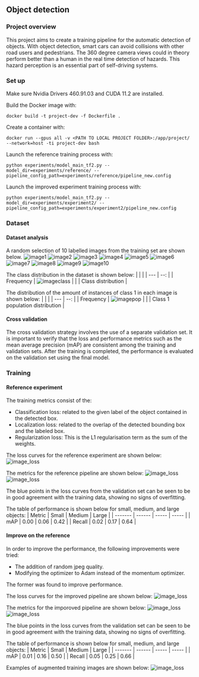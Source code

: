 ## Object detection

### Project overview
This project aims to create a training pipeline for the automatic detection of objects.
With object detection, smart cars can avoid collisions with other road users and pedestrians.
The 360 degree camera views could in theory perform better than a human in the real time detection
of hazards. This hazard perception is an essential part of self-driving systems.

### Set up
Make sure Nvidia Drivers 460.91.03 and CUDA 11.2 are installed.

Build the Docker image with:
```
docker build -t project-dev -f Dockerfile .
```

Create a container with:
```
docker run --gpus all -v <PATH TO LOCAL PROJECT FOLDER>:/app/project/ --network=host -ti project-dev bash
```

Launch the reference training process with:
```
python experiments/model_main_tf2.py --model_dir=experiments/reference/ --pipeline_config_path=experiments/reference/pipeline_new.config
```

Launch the improved experiment training process with:
```
python experiments/model_main_tf2.py --model_dir=experiments/experiment2/ --pipeline_config_path=experiments/experiment2/pipeline_new.config
```
### Dataset
#### Dataset analysis
A random selection of 10 labelled images from the training set are shown below.
![image1](images/output1.png)
![image2](images/output2.png)
![image3](images/output3.png)
![image4](images/output4.png)
![image5](images/output5.png)
![image6](images/output6.png)
![image7](images/output7.png)
![image8](images/output8.png)
![image9](images/output9.png)
![image10](images/output10.png)

The class distribution in the dataset is shown below:
| | |
| --- | --: | 
| Frequency | ![imageclass](images/class_dist.png) | 
| | Class distribution |

The distribution of the amount of instances of class 1 in each image is shown below:
| | |
| --- | --: | 
| Frequency | ![imagepop](images/class1_pop.png) |
| | Class 1 population distribution |


#### Cross validation
The cross validation strategy involves the use of a separate validation set. It is important to verify that the loss and performance metrics such as the mean average
precision (mAP) are consistent among the training and validation sets. After the training is completed, the
performance is evaluated on the validation set using the final model.

### Training
#### Reference experiment
The training metrics consist of the:
- Classification loss: related to the given label of the object contained in the detected box.
- Localization loss: related to the overlap of the detected bounding box and the labeled box.
- Regularization loss: This is the L1 regularisation term as the sum of the weights.

The loss curves for the reference experiment are shown below:
![image_loss](images/loss_comp_ref.png)

The metrics for the reference pipeline are shown below:
![image_loss](images/ref_precision.png)
![image_loss](images/ref_recall.png)

The blue points in the loss curves from the validation set can be seen to be in good agreement with the training data, showing no signs of overfitting.

The table of performance is shown below for small, medium, and large objects:
| Metric | Small | Medium | Large |
| ------- | ------ | ----- | ----- |
| mAP | 0.00 | 0.06 | 0.42 |
| Recall | 0.02 | 0.17 | 0.64 |

#### Improve on the reference
In order to improve the performance, the following improvements were tried:
- The addition of random jpeg quality.
- Modifying the optimizer to Adam instead of the momentum optimizer.

The former was found to improve performance.

The loss curves for the improved pipeline are shown below:
![image_loss](images/loss_exp2.png)

The metrics for the imporoved pipeline are shown below:
![image_loss](images/exp2_precision.png)
![image_loss](images/exp2_recall.png)

The blue points in the loss curves from the validation set can be seen to be in good agreement with the training data, showing no signs of overfitting.

The table of performance is shown below for small, medium, and large objects:
| Metric | Small | Medium | Large |
| ------- | ------ | ----- | ----- |
| mAP | 0.01 | 0.16 | 0.50 |
| Recall | 0.05 | 0.25 | 0.66 |

Examples of augmented training images are shown below:
![image_loss](images/augments.png)